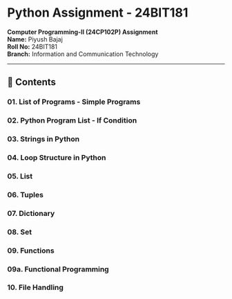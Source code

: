 # Python Assignment - 24BIT181

**Computer Programming-II (24CP102P) Assignment**  
**Name:** Piyush Bajaj  
**Roll No:** 24BIT181  
**Branch:** Information and Communication Technology

---

## 📑 Contents

### 01. List of Programs - Simple Programs
### 02. Python Program List - If Condition
### 03. Strings in Python
### 04. Loop Structure in Python
### 05. List
### 06. Tuples
### 07. Dictionary
### 08. Set
### 09. Functions
### 09a. Functional Programming
### 10. File Handling
